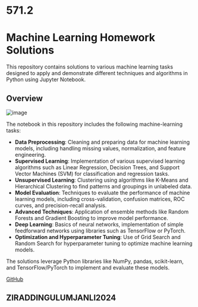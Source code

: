 # 571.2
# Machine Learning Homework Solutions

This repository contains solutions to various machine learning tasks designed to apply and demonstrate different techniques and algorithms in Python using Jupyter Notebook.

## Overview
![image](https://sp-ao.shortpixel.ai/client/to_webp,q_glossy,ret_img,w_1280,h_853/https://iies.in/wp-content/uploads/2023/08/Machine-Learning.png)

The notebook in this repository includes the following machine-learning tasks:

- **Data Preprocessing**: Cleaning and preparing data for machine learning models, including handling missing values, normalization, and feature engineering.
- **Supervised Learning**: Implementation of various supervised learning algorithms such as Linear Regression, Decision Trees, and Support Vector Machines (SVM) for classification and regression tasks.
- **Unsupervised Learning**: Clustering using algorithms like K-Means and Hierarchical Clustering to find patterns and groupings in unlabeled data.
- **Model Evaluation**: Techniques to evaluate the performance of machine learning models, including cross-validation, confusion matrices, ROC curves, and precision-recall analysis.
- **Advanced Techniques**: Application of ensemble methods like Random Forests and Gradient Boosting to improve model performance.
- **Deep Learning**: Basics of neural networks, implementation of simple feedforward networks using libraries such as TensorFlow or PyTorch.
- **Optimization and Hyperparameter Tuning**: Use of Grid Search and Random Search for hyperparameter tuning to optimize machine learning models.
  
The solutions leverage Python libraries like NumPy, pandas, scikit-learn, and TensorFlow/PyTorch to implement and evaluate these models.

[GitHub](https://github.com/ziraddingulumjanly) 
## ZIRADDINGULUMJANLI2024

